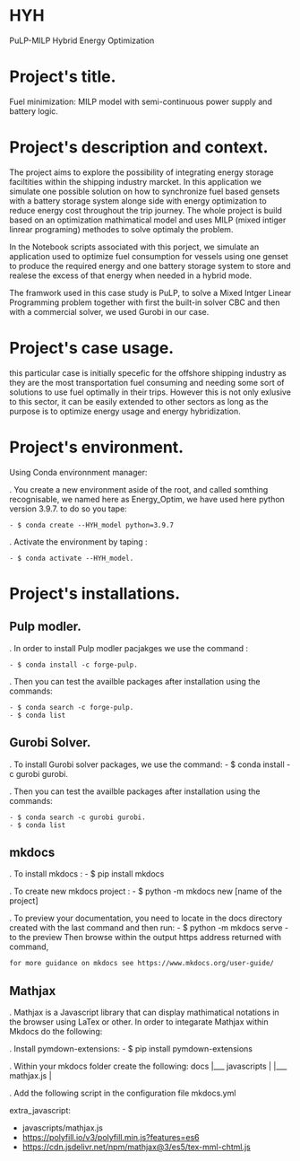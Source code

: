 HYH
==============================

PuLP-MILP Hybrid Energy Optimization 


Project's title.
=================


Fuel minimization: MILP model with semi-continuous power supply and battery logic.



Project's description and context. 
===============================


The project aims to explore the possibility of integrating 
energy storage faciltities within the shipping industry marcket. 
In this application we simulate one possible solution on how to
synchronize fuel based gensets with a battery storage system
alonge side with energy optimization to reduce energy cost throughout the trip journey. The whole project is build based on an optimization mathimatical model and uses MILP (mixed intiger linrear programing) methodes to solve optimaly the problem.  

In the Notebook scripts associated with this porject, we simulate an application used to optimize fuel consumption for vessels using one genset to produce the required energy and one battery storage system to store and realese the excess of that energy when needed in a hybrid mode.

The framwork used in this case study is PuLP, to solve a Mixed Intger Linear Programming problem together with first the built-in solver CBC and then with a commercial solver, we used Gurobi in our case.





Project's case usage.
====================

this particular case is initially specefic for the offshore shipping industry as 
they are the most transportation fuel consuming and needing some sort of solutions to use fuel 
optimally in their trips. However this is not only exlusive to this sector, it 
can be easily extended to other sectors as long as the purpose is to optimize energy
usage and energy hybridization.





Project's environment.
======================

Using Conda environnment manager: 

. You create a new environment aside of the root, and called somthing
  recognisable, we named here as Energy_Optim, we have used here python version 3.9.7. to do so you tape: 
 
	- $ conda create --HYH_model python=3.9.7

. Activate the environment by taping :
  
	- $ conda activate --HYH_model.


 


Project's installations.
======================


Pulp modler.
------------

. In order to install Pulp modler pacjakges we use the command : 

	- $ conda install -c forge-pulp. 

. Then you can test the availble packages after installation using the commands: 

	- $ conda search -c forge-pulp. 
	- $ conda list


Gurobi Solver. 
-------------

. To install Gurobi solver packages, we use the command:
	- $ conda install -c gurobi gurobi.  

. Then you can test the availble packages after installation using the commands: 

	- $ conda search -c gurobi gurobi. 
	- $ conda list



mkdocs 
------

. To install mkdocs : 
	- $ pip install mkdocs

. To create new mkdocs project : 
	- $ python -m mkdocs new [name of the project]

. To preview your documentation, you need to locate in the docs directory created with the last command and then run: 
	- $ python -m mkdocs serve 
	- to the preview Then browse within the output https address returned with command, 

	for more guidance on mkdocs see https://www.mkdocs.org/user-guide/




Mathjax 
-------
. Mathjax is a Javascript library that can display mathimatical notations in the browser using LaTex or other. 
In order to integarate Mathjax within Mkdocs do the following: 

. Install pymdown-extensions: 
	- $ pip install pymdown-extensions

. Within your mkdocs folder create the following: 
          docs
		    |___ javascripts
            |     |___ mathjax.js
			|


. Add the following script in the configuration file mkdocs.yml 

extra_javascript:
  - javascripts/mathjax.js
  - https://polyfill.io/v3/polyfill.min.js?features=es6
  - https://cdn.jsdelivr.net/npm/mathjax@3/es5/tex-mml-chtml.js





	

